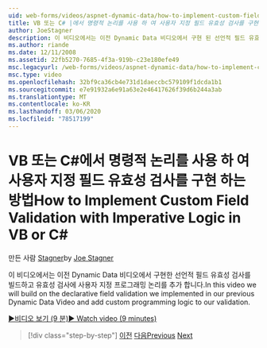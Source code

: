 ```yaml
---
uid: web-forms/videos/aspnet-dynamic-data/how-to-implement-custom-field-validation-with-imperative-logic-in-vb-or-c
title: VB 또는 C# |에서 명령적 논리를 사용 하 여 사용자 지정 필드 유효성 검사를 구현 하는 방법 Microsoft Docs
author: JoeStagner
description: 이 비디오에서는 이전 Dynamic Data 비디오에서 구현 된 선언적 필드 유효성 검사를 빌드하고 사용자 지정 프로그래밍 논리를 val에 추가 합니다.
ms.author: riande
ms.date: 12/11/2008
ms.assetid: 22fb5270-7685-4f3a-919b-c23e180efe49
msc.legacyurl: /web-forms/videos/aspnet-dynamic-data/how-to-implement-custom-field-validation-with-imperative-logic-in-vb-or-c
msc.type: video
ms.openlocfilehash: 32bf9ca36cb4e731d1daeccbc579109f1dcda1b1
ms.sourcegitcommit: e7e91932a6e91a63e2e46417626f39d6b244a3ab
ms.translationtype: MT
ms.contentlocale: ko-KR
ms.lasthandoff: 03/06/2020
ms.locfileid: "78517199"
---
```

# <a name="how-to-implement-custom-field-validation-with-imperative-logic-in-vb-or-c"></a><span data-ttu-id="46951-103">VB 또는 C\#에서 명령적 논리를 사용 하 여 사용자 지정 필드 유효성 검사를 구현 하는 방법</span><span class="sxs-lookup"><span data-stu-id="46951-103">How to Implement Custom Field Validation with Imperative Logic in VB or C\#</span></span>

<span data-ttu-id="46951-104">만든 사람 [Stagner](https://github.com/JoeStagner)</span><span class="sxs-lookup"><span data-stu-id="46951-104">by [Joe Stagner](https://github.com/JoeStagner)</span></span>

<span data-ttu-id="46951-105">이 비디오에서는 이전 Dynamic Data 비디오에서 구현한 선언적 필드 유효성 검사를 빌드하고 유효성 검사에 사용자 지정 프로그래밍 논리를 추가 합니다.</span><span class="sxs-lookup"><span data-stu-id="46951-105">In this video we will build on the declarative field validation we implemented in our previous Dynamic Data Video and add custom programming logic to our validation.</span></span>

[<span data-ttu-id="46951-106">&#9654;비디오 보기 (9 분)</span><span class="sxs-lookup"><span data-stu-id="46951-106">&#9654; Watch video (9 minutes)</span></span>](https://channel9.msdn.com/Blogs/ASP-NET-Site-Videos/how-to-implement-custom-field-validation-with-imperative-logic-in-vb-or-c)

> [!div class="step-by-step"]
> <span data-ttu-id="46951-107">[이전](how-to-use-attribute-validation-in-aspnet-dynamic-data-applications.md)
> [다음](how-to-remove-columns-from-your-dynamicdata-data-grids.md)</span><span class="sxs-lookup"><span data-stu-id="46951-107">[Previous](how-to-use-attribute-validation-in-aspnet-dynamic-data-applications.md)
[Next](how-to-remove-columns-from-your-dynamicdata-data-grids.md)</span></span>
